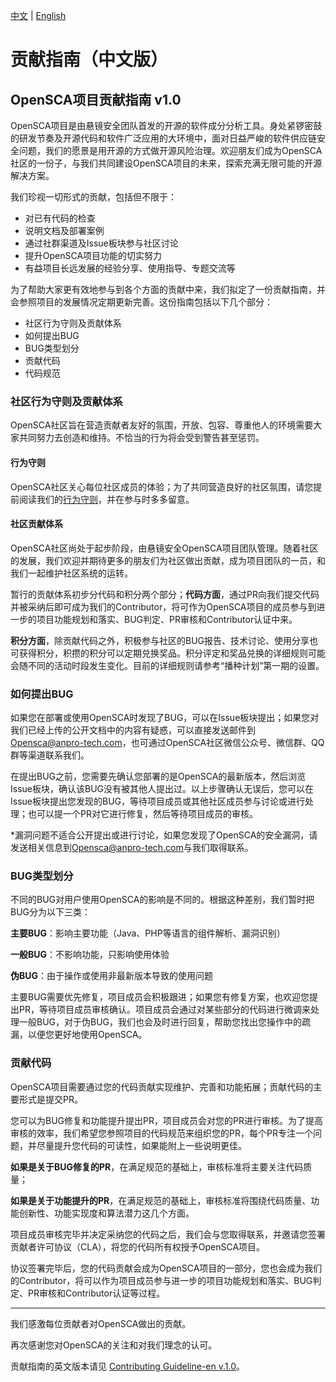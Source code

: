[中文](./CONTRIBUTING-zh_CN.md) | [English](./CONTRIBUTING.md)

# 贡献指南（中文版）

## OpenSCA项目贡献指南 v1.0

OpenSCA项目是由悬镜安全团队首发的开源的软件成分分析工具。身处紧锣密鼓的研发节奏及开源代码和软件广泛应用的大环境中，面对日益严峻的软件供应链安全问题，我们的愿景是用开源的方式做开源风险治理。欢迎朋友们成为OpenSCA社区的一份子，与我们共同建设OpenSCA项目的未来，探索充满无限可能的开源解决方案。

我们珍视一切形式的贡献，包括但不限于：

- 对已有代码的检查
- 说明文档及部署案例
- 通过社群渠道及Issue板块参与社区讨论
- 提升OpenSCA项目功能的切实努力
- 有益项目长远发展的经验分享、使用指导、专题交流等

为了帮助大家更有效地参与到各个方面的贡献中来，我们拟定了一份贡献指南，并会参照项目的发展情况定期更新完善。这份指南包括以下几个部分：

- 社区行为守则及贡献体系
- 如何提出BUG
- BUG类型划分
- 贡献代码
- 代码规范

### 社区行为守则及贡献体系

OpenSCA社区旨在营造贡献者友好的氛围，开放、包容、尊重他人的环境需要大家共同努力去创造和维持。不恰当的行为将会受到警告甚至惩罚。

#### **行为守则**

OpenSCA社区关心每位社区成员的体验；为了共同营造良好的社区氛围，请您提前阅读我们的[行为守则](https://www.contributor-covenant.org/zh-cn/version/2/0/code_of_conduct/)，并在参与时多多留意。

#### 社区贡献体系

OpenSCA社区尚处于起步阶段，由悬镜安全OpenSCA项目团队管理。随着社区的发展，我们欢迎并期待更多的朋友们为社区做出贡献，成为项目团队的一员，和我们一起维护社区系统的运转。

暂行的贡献体系初步分代码和积分两个部分；**代码方面**，通过PR向我们提交代码并被采纳后即可成为我们的Contributor，将可作为OpenSCA项目的成员参与到进一步的项目功能规划和落实、BUG判定、PR审核和Contributor认证中来。

**积分方面**，除贡献代码之外，积极参与社区的BUG报告、技术讨论、使用分享也可获得积分，积攒的积分可以定期兑换奖品。积分评定和奖品兑换的详细规则可能会随不同的活动时段发生变化。目前的详细规则请参考“播种计划”第一期的设置。

### 如何提出BUG

如果您在部署或使用OpenSCA时发现了BUG，可以在Issue板块提出；如果您对我们已经上传的公开文档中的内容有疑惑，可以直接发送邮件到 [Opensca@anpro-tech.com](mailto:Opensca@anpro-tech.com)，也可通过OpenSCA社区微信公众号、微信群、QQ群等渠道联系我们。

在提出BUG之前，您需要先确认您部署的是OpenSCA的最新版本，然后浏览Issue板块，确认该BUG没有被其他人提出过。以上步骤确认无误后，您可以在Issue板块提出您发现的BUG，等待项目成员或其他社区成员参与讨论或进行处理；也可以提一个PR对它进行修复，然后等待项目成员的审核。

*漏洞问题不适合公开提出或进行讨论，如果您发现了OpenSCA的安全漏洞，请发送相关信息到[Opensca@anpro-tech.com](mailto:Opensca@anpro-tech.com)与我们取得联系。

### BUG类型划分

不同的BUG对用户使用OpenSCA的影响是不同的。根据这种差别，我们暂时把BUG分为以下三类：

**主要BUG**：影响主要功能（Java、PHP等语言的组件解析、漏洞识别）

**一般BUG**：不影响功能，只影响使用体验

**伪BUG**：由于操作或使用非最新版本导致的使用问题

主要BUG需要优先修复，项目成员会积极跟进；如果您有修复方案，也欢迎您提出PR，等待项目成员审核确认。项目成员会通过对某些部分的代码进行微调来处理一般BUG，对于伪BUG，我们也会及时进行回复，帮助您找出您操作中的疏漏，以便您更好地使用OpenSCA。

### 贡献代码

OpenSCA项目需要通过您的代码贡献实现维护、完善和功能拓展；贡献代码的主要形式是提交PR。

您可以为BUG修复和功能提升提出PR，项目成员会对您的PR进行审核。为了提高审核的效率，我们希望您参照项目的代码规范来组织您的PR，每个PR专注一个问题，并尽量提升您代码的可读性，如果能附上一些说明更佳。

**如果是关于BUG修复的PR**，在满足规范的基础上，审核标准将主要关注代码质量；

**如果是关于功能提升的PR**，在满足规范的基础上，审核标准将围绕代码质量、功能创新性、功能实现度和算法潜力这几个方面。

项目成员审核完毕并决定采纳您的代码之后，我们会与您取得联系，并邀请您签署贡献者许可协议（CLA），将您的代码所有权授予OpenSCA项目。

协议签署完毕后，您的代码贡献会成为OpenSCA项目的一部分，您也会成为我们的Contributor，将可以作为项目成员参与进一步的项目功能规划和落实、BUG判定、PR审核和Contributor认证等过程。


---


我们感激每位贡献者对OpenSCA做出的贡献。

再次感谢您对OpenSCA的关注和对我们理念的认可。

贡献指南的英文版本请见 [Contributing Guideline-en v.1.0](./Contributing_Guideline-v1.0.md)。
